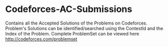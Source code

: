 # Codeforces-AC-Submissions
Contains all the Accepted Solutions of the Problems on Codeforces. Problem's Solutions can be identified/searched using the ContestId and the Index of the Problem. Complete ProblemSet can be viewed here http://codeforces.com/problemset
